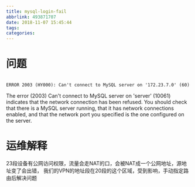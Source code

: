 ```yaml
---
title: mysql-login-fail
abbrlink: 493871707
date: 2018-11-07 15:45:44
tags:
categories:
---
```


# 问题
```

ERROR 2003 (HY000): Can't connect to MySQL server on '172.23.7.0' (60)
```

The error (2003) Can't connect to MySQL server on 'server' (10061) indicates that the network connection has been refused. You should check that there is a MySQL server running, that it has network connections enabled, and that the network port you specified is the one configured on the server.


# 运维解释

23段设备有公网访问权限，流量会走NAT的口，会被NAT成一个公网地址，源地址变了会出错， 我们的VPN的地址段在20段的这个区域，受到影响，手动指定路由后解决问题